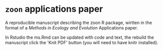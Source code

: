 # `zoon` applications paper

A reproducible manuscript describing the zoon R package, wirtten in the format of a *Methods in Ecology and Evolution* Applications paper.

In Rstudio the ms.Rmd can be updated with code and text, the rebuild the manuscript click the 'Knit PDF' button (you will need to have knitr installed).
